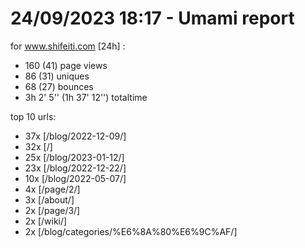 # 24/09/2023 18:17 - Umami report
for www.shifeiti.com [24h] :

 - 160 (41) page views
 - 86 (31) uniques
 - 68 (27) bounces
 - 3h 2' 5'' (1h 37' 12'') totaltime


top 10 urls:
 - 37x [/blog/2022-12-09/]
 - 32x [/]
 - 25x [/blog/2023-01-12/]
 - 23x [/blog/2022-12-22/]
 - 10x [/blog/2022-05-07/]
 - 4x [/page/2/]
 - 3x [/about/]
 - 2x [/page/3/]
 - 2x [/wiki/]
 - 2x [/blog/categories/%E6%8A%80%E6%9C%AF/]


